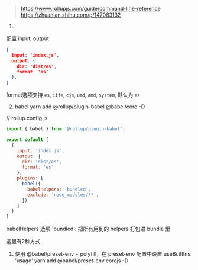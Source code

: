 > https://www.rollupjs.com/guide/command-line-reference
> https://zhuanlan.zhihu.com/p/147083132
>

1.
>

配置 input, output
```json
{
  input: 'index.js',
  output: {
    dir: 'dist/es',
    format: 'es'
  },
}
```

format选项支持 `es`, `iife`, `cjs`, `umd`, `amd`, `system`, 默认为 `es`

2. babel
yarn add @rollup/plugin-babel @babel/core -D

// rollup.config.js
```js
import { babel } from '@rollup/plugin-babel';

export default [
  {
    input: 'index.js',
    output: {
      dir: 'dist/es',
      format: 'es'
    },
    plugins: [
      babel({
        babelHelpers: 'bundled',
        exclude: 'node_modules/**',
      })
    ]
  }
]
```

babelHelpers 选项
'bundled': 把所有用到的 helpers 打包进 bundle 里

这里有2种方式
1. 使用 @babel/preset-env + polyfill，在 preset-env 配置中设置 useBuiltIns: 'usage'
yarn add @babel/preset-env corejs -D